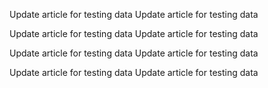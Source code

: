 Update article for testing data 
Update article for testing data 

Update article for testing data 
Update article for testing data 

Update article for testing data 
Update article for testing data 

Update article for testing data 
Update article for testing data 

